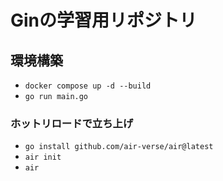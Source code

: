 # Ginの学習用リポジトリ

## 環境構築
- `docker compose up -d --build`
- `go run main.go`

### ホットリロードで立ち上げ
- `go install github.com/air-verse/air@latest`
- `air init`
- `air`
